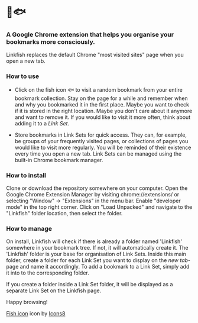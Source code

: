 # 🔗🐟
### A Google Chrome extension that helps you organise your bookmarks more consciously.

Linkfish replaces the default Chrome "most visited sites" page when you open a new tab.

### How to use

- Click on the fish icon 🐟 to visit a random bookmark from your entire bookmark collection. Stay on the page for a while and remember when and why you bookmarked it in the first place. Maybe you want to check if it is stored in the right location. Maybe you don't care about it anymore and want to remove it. If you would like to visit it more often, think about adding it to a *Link Set*.

- Store bookmarks in Link Sets for quick access. They can, for example, be groups of your frequently visited pages, or collections of pages you would like to visit more regularly. You will be reminded of their existence every time you open a new tab. Link Sets can be managed using the built-in Chrome bookmark manager.

### How to install

Clone or download the repository somewhere on your computer. Open the Google Chrome Extension Manager by visiting chrome://extensions/ or selecting "Window" -> "Extensions" in the menu bar. Enable "developer mode" in the top right corner. Click on "Load Unpacked" and navigate to the "Linkfish" folder location, then select the folder. 

### How to manage

On install, Linkfish will check if there is already a folder named 'Linkfish' somewhere in your bookmark tree. If not, it will automatically create it. The 'Linkfish' folder is your base for organisation of Link Sets. Inside this main folder, create a folder for each Link Set you want to display on the *new tab*-page and name it accordingly. To add a bookmark to a Link Set, simply add it into to the corresponding folder.

If you create a folder inside a Link Set folder, it will be displayed as a separate Link Set on the Linkfish page.

Happy browsing!


<a target="_blank" href="https://icons8.com/icons/set/fish-emoji">Fish icon</a> icon by <a target="_blank" href="https://icons8.com">Icons8</a>
